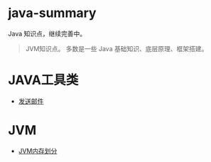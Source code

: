 # java-summary
Java 知识点，继续完善中。

> JVM知识点。
> 多数是一些 Java 基础知识、底层原理、框架搭建。

# JAVA工具类

- [发送邮件](Util/src/util/SendMailUtil.java)

# JVM
- [JVM内存划分](MD/JVMMemory.md)
